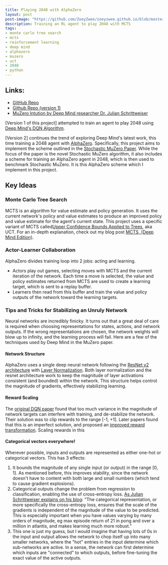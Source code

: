 ```yaml
---
title: Playing 2048 with AlphaZero
layout: post
post-image: "https://github.com/ZoeyZwee/zoeyzwee.github.io/blob/master/assets/images/py2048v2.png?raw=true"
description: Training an RL agent to play 2048 with MCTS
tags:
- monte carlo tree search
- mcts
- reinforcement learning
- deep mind
- alphazero
- muzero
- uct
- 2048
- python
---
```


## Links:
- [GitHub Repo](https://github.com/ZoeyZwee/Py2048-ML-v2)
- [Github Repo (version 1)](https://github.com/ZoeyZwee/Py2048-ML)
- [MuZero Intution by Deep Mind researcher Dr. Julian Schrittweiser](https://www.furidamu.org/blog/2020/12/22/muzero-intuition/)

[Version 1 of this project] attempted to train an agent to play 2048 using [Deep Mind's DQN Algorithm](https://storage.googleapis.com/deepmind-data/assets/papers/DeepMindNature14236Paper.pdf).

[Version 2] continues the trend of exploring Deep Mind's latest work, this time training a 2048 agent with [AlphaZero](https://storage.googleapis.com/deepmind-media/DeepMind.com/Blog/alphazero-shedding-new-light-on-chess-shogi-and-go/alphazero_preprint.pdf). 
Specifically, this project aims to implement the scheme outlined in the [Stochastic MuZero Paper](https://openreview.net/forum?id=X6D9bAHhBQ1). While the focus of the paper is the novel Stochastic MuZero algorithm, it also includes a scheme for training an AlphaZero agent in 2048, which is then used to benchmark Stochastic MuZero. It is this AlphaZero scheme which I implement in this project.

## Key Ideas

### Monte Carlo Tree Search
MCTS is an algorithm for value estimate and policy generation. It uses the current network's policy and value estimates to produce an improved policy and value estimate for the agent's current state. This project uses a specific variant of MCTS called[Upper Confidence Bounds Applied to Trees](https://link.springer.com/chapter/10.1007/11871842_29), aka UCT. For an in-depth explanation, check out my 
blog post [MCTS, (Deep Mind Edition)](zoeyzwee.github.io/blog/MCTS).

### Actor-Learner Collaboration
AlphaZero divides training loop into 2 jobs: acting and learning. 
- Actors play out games, selecting moves with MCTS and the current iteration of the network. Each time a move is selected, the value and policy estimates returned from MCTS are used to create a learning target, which is sent to a replay buffer. 
- Learners then read from this buffer and train the value and policy outputs of the network toward the learning targets.

### Tips and Tricks for Stabilizing an Unruly Network
Neural networks are incredibly finicky. It turns out that a great deal of care is required when choosing representations for states, actions, and network outputs. If the wrong representations are chosen, the network weights will blow up to infinity, and the learning process will fail. Here are a few of the techniques used by Deep Mind in the MuZero paper.

#### Network Structure 
AlphaZero uses a single deep neural network following the [ResNet v2 architecture](https://arxiv.org/abs/1603.05027) with [Layer Normalization](https://arxiv.org/abs/1607.06450). Both layer normalization and the resnet architecture work to keep the magnitude of layer activations consistent (and bounded) within the network. This structure helps control the magnitude of gradients, effectively stabilizing learning.

#### Reward Scaling
The [original DQN paper](https://storage.googleapis.com/deepmind-data/assets/papers/DeepMindNature14236Paper.pdf) found that too much variance in the magnitude of network targets can interfere with training, and de-stabilize the network. Their solution was to clip rewards to the range \[-1, +1\]. Later papers found that this is an imperfect solution, and proposed an [improved reward transformation](https://arxiv.org/pdf/1805.11593). Scaling rewards in this

#### Categorical vectors everywhere!
Wherever possible, inputs and outputs are represented as either one-hot or categorical vectors. This has 3 effects:
1. It bounds the magnitude of any single input (or output) in the range \[0, 1\]. As mentioned before, this improves stability, since the network doesn't have to content with both large and small numbers (which tend to cause gradient explosions).
2. Categorical outputs change the problem from regression to classification, enabling the use of cross-entropy loss. [As Julian Schrittweiser explains on his blog](https://www.furidamu.org/blog/2020/12/22/muzero-intuition/): "The categorical representation, or more specifically the cross-entropy loss, ensures that the scale of the gradients is independent of the magnitude of the value to be predicted. This is especially important when you have values varying by many orders of magnitude, eg max episode return of 21 in pong and over a million in atlantis, and makes learning much more robust." 
3. This one is just my guess, but I would imagine that having lots of 0s in the input and output allows the network to chop itself up into many smaller networks, where the "hot" entries in the input determine which sub-networks are active. In a sense, the network can first determine which inputs are "connected" to which outputs, before fine-tuning the exact value of the active outputs.